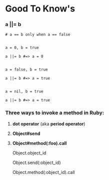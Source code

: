 # Good To Know's

### a ||= b

    # a == b only when a == false


    a = 0, b = true

    a ||= b #=> a = 0


    a = false, b = true

    a ||= b #=> a = true


    a = nil, b = true

    a ||= b #=> a = true


### Three ways to invoke a method in Ruby:

1. **dot operator** (aka **period operator**)

2. **Object#send**

3. **Object#method(:foo).call**

    Object.object_id

    Object.send(:object_id)

    Object.method(:object_id).call
